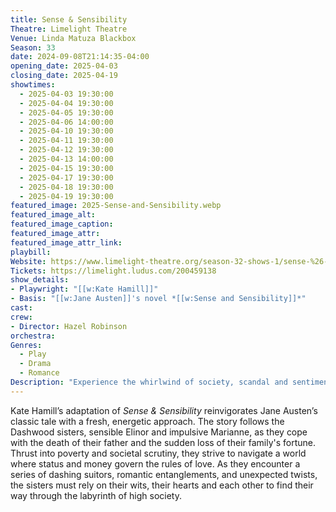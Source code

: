 ```yaml
---
title: Sense & Sensibility
Theatre: Limelight Theatre
Venue: Linda Matuza Blackbox
Season: 33
date: 2024-09-08T21:14:35-04:00
opening_date: 2025-04-03
closing_date: 2025-04-19
showtimes:
  - 2025-04-03 19:30:00
  - 2025-04-04 19:30:00
  - 2025-04-05 19:30:00
  - 2025-04-06 14:00:00
  - 2025-04-10 19:30:00
  - 2025-04-11 19:30:00
  - 2025-04-12 19:30:00
  - 2025-04-13 14:00:00
  - 2025-04-15 19:30:00
  - 2025-04-17 19:30:00
  - 2025-04-18 19:30:00
  - 2025-04-19 19:30:00
featured_image: 2025-Sense-and-Sensibility.webp
featured_image_alt: 
featured_image_caption: 
featured_image_attr: 
featured_image_attr_link: 
playbill:
Website: https://www.limelight-theatre.org/season-32-shows-1/sense-%26-sensibility
Tickets: https://limelight.ludus.com/200459138
show_details: 
- Playwright: "[[w:Kate Hamill]]"
- Basis: "[[w:Jane Austen]]'s novel *[[w:Sense and Sensibility]]*"
cast:
crew:
- Director: Hazel Robinson
orchestra:
Genres:
  - Play
  - Drama
  - Romance
Description: "Experience the whirlwind of society, scandal and sentiment in this dynamic adaptation of Jane Austen's novel about two sisters navigating love and loss."
---
```

Kate Hamill’s adaptation of *Sense & Sensibility* reinvigorates Jane Austen’s classic tale with a fresh, energetic approach. The story follows the Dashwood sisters, sensible Elinor and impulsive Marianne, as they cope with the death of their father and the sudden loss of their family's fortune. Thrust into poverty and societal scrutiny, they strive to navigate a world where status and money govern the rules of love. As they encounter a series of dashing suitors, romantic entanglements, and unexpected twists, the sisters must rely on their wits, their hearts and each other to find their way through the labyrinth of high society.